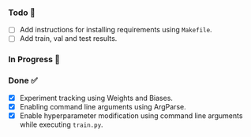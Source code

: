 ### Todo 📝

- [ ] Add instructions for installing requirements using `Makefile`.
- [ ] Add train, val and test results.

### In Progress 🚜


### Done ✅
- [x] Experiment tracking using Weights and Biases.
- [x] Enabling command line arguments using ArgParse.
- [x] Enable hyperparameter modification using command line arguments while executing `train.py`.
